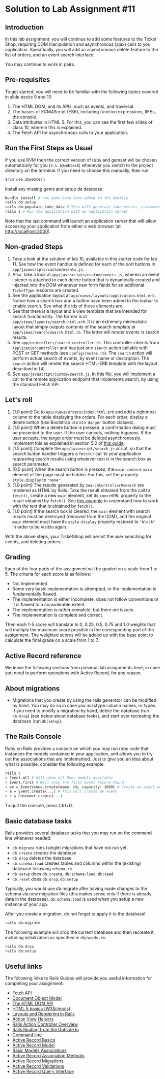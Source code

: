 # Solution to Lab Assignment #11

## Introduction

In this lab assignment, you will continue to add some features to the Ticket Shop, requiring DOM manipulation and asynchronous (ajax) calls to you application. Specifically, you will add an asynchronous delete feature to the list of orders, and an event search interface.

You may continue to work in pairs.

## Pre-requisites

To get started, you will need to be familiar with the following topics covered in slide decks 9 and 10:

1. The HTML DOM, and its APIs, such as events, and traversal.
2. The basics of ECMAScript (ES6), including function expressions, IIFEs, the console.
3. Data attributes in HTML 5. For this, you can see the first few slides of class 10, wherein this is explained.
4. The Fetch API for asynchronous calls to your application. 

## Run the First Steps as Usual

If you use RVM then the correct version of ruby and gemset will be chosen automatically for you (`3.1.1@webtech`)
whenever you switch to the project directory on the terminal. If you need to choose this manually, then run

```sh
$rvm use 3@webtech
```

Install any missing gems and setup de database:

```sh
bundle install # new gems have been added to the Gemfile
rails db:setup
rails db:populate_fake_data # This will generate fake events, customers, etc.
rails s # Run the application with an application server
```

Note that the last command will launch an application server that will allow accessing your application from either a web browser (at [http://localhost:3000](http://localhost:3000)).

## Non-graded Steps

1. Take a look at the solution of lab 10, available in this starter code for lab 11. See how the event handler is defined for each of the sort buttons in `app/javascripts/custom/events.js`.
2. Also, take a look at `app/javascripts/custom/events.js`, wherein an event listener is attached to each delete button that is dynamically created and injected into the DOM whenever new form fields for an additional `TicketType` resource are created.
3. See the application layout at `app/views/layouts/application.html.erb`. Notice how a search box and a button have been added to the topbar to enable search. See what the ids of these elements are.
4. See that there is a layout and a view template that are intended for search functionality. The former is at `app/views/layouts/search.html.erb`. It is an extremely minimalistic layout that simply outputs contents of the search template at `app/views/search/search.html.rb`. The latter will render events in search results.
5. See `app/controllers/search_controller.rb`. This controller inherits from `ApplicationController` and has just one `search` action callable with POST or GET methods (see `config/routes.rb`). The `search` action will perform actual search of events, by event name or description. The `search` action will render the search HTML-ERB template with the layout described in (4). 
6. See `app/javascript/custom/search.js`. In this file, you will implement a call to the remote application endpoint that implements search, by using the standard Fetch API.

## Let's roll

1. [1.0 point] Go to `app/views/orders/index.html.erb` and add a rightmost column to the table displaying the orders. For each order, display a delete button (use Bootstrap `btn` `btn-danger` button classes). 
2. [1.0 point] When a delete button is pressed, a confirmation dialog must be presented to the user. If the user cancels, nothing happens. If the user accepts, the target order must be deleted asynchronously. Implement this as explained in section 5.2 of [this guide](https://edgeguides.rubyonrails.org/working_with_javascript_in_rails.html#confirmations).
3. [1.5 point] Complete the `app/javascript/search.js` script, so that the search button handler triggers a `fetch()` call to your application requesting search results using whatever text is in the search box as search parameter. 
4. [0.5 point] When the search button is pressed, the `main-content` `main` element of the page must be hidden. For this, set the property `style.display` to `"none"`.
5. [1.0 point] The results generated by `SearchController#search` are rendered as HTML by Rails. Take the result obtained from the call to `fetch()`, create a new `main` element, set its `innerHTML` property to the result obtained by `fetch()`. See [this example](https://developer.mozilla.org/en-US/docs/Web/API/Body/text) to understand how to work with the text that is obtained by `fetch()`. 
6. [1.0 point] If the search box is cleared, the `main` element with search results must be destroyed (removed from the DOM), and the original `main` element must have its `style.display` property restored to `"block"` in order to be visible again.

With the above steps, your TicketShop will permit the user searching for events, and deleting orders. 

## Grading

Each of the four parts of the assignment will be graded on a scale from 1 to 5. The criteria for each score is as follows:

* Not implemented.
* Some very basic implementation is attempted, or the implementation is fundamentally flawed.
* The implementation is either incomplete, does not follow conventions or it is flawed to a considerable extent.
* The implementation is rather complete, but there are issues.
* The implementation is complete and correct.

Then each 1-5 score will translate to 0, 0.25, 0.5, 0.75 and 1.0 weights that will multiply the maximum score possible in the corresponding part of the assignment. The weighted scores will be added up with the base point to calculate the final grade on a scale from 1 to 7.

## Active Record reference

We leave the following sections from previous lab assignments here, in case you need to perform operations with Active Record, for any reason.

## About migrations

* Migrations that you create by using the rails generator can be modified by hand. You may do so in case you misstype column names, or types. If you need to modify a migration by hand, delete the database (run `db:drop`) (see below about database tasks), and start over recreating the database (run `db:setup`).

## The Rails Console

Ruby on Rails provides a console on which you may run ruby code that instances the models contained in your application, and allows you to try out the associations that are implemented. Just to give you an idea about what is possible, consider the following example:

```sh
rails c
> Event.all # Will show all Beer models available
> Event.first # Will show the first event record found
> ev = EventVenue.create(name: bb, capacity: 1000) # Create an event venue
> e = Event.create(...) # This will create an event
> c = Customer.create(...)
```

To quit the console, press Ctrl+D.

## Basic database tasks

Rails provides several database tasks that you may run on the command line whenever needed:

* `db:migrate` runs (single) migrations that have not run yet.
* `db:create` creates the database
* `db:drop` deletes the database
* `db:schema:load` creates tables and columns within the (existing) database following `schema.rb`
* `db:setup` does `db:create`, `db:schema:load`,  `db:seed`
* `db:reset` does `db:drop`, `db:setup`

Typically, you would use db:migrate after having made changes to the schema via new migration files (this makes sense only if there is already data in the database). `db:schema:load` is used when you setup a new instance of your app.

After you create a migration, do not forget to apply it to the database!

```sh
rails db:migrate
```

The following example will drop the current database and then recreate it, including initialization as specified in `db/seeds.rb`:

```sh
rails db:drop
rails db:setup
```

## Useful links

The following links to Rails Guides will provide you useful information for completing your assignment:

* [Fetch API](https://developer.mozilla.org/en-US/docs/Web/API/Fetch_API)
* [Document Object Model](https://developer.mozilla.org/en-US/docs/Web/API/Document_Object_Model)
* [The HTML DOM API](https://developer.mozilla.org/en-US/docs/Web/API/HTML_DOM_API)
* [HTML 5 basics (W3Schools)](https://www.w3schools.com/html/html_basic.asp)
* [Layouts and Rendering in Rails](https://edgeguides.rubyonrails.org/layouts_and_rendering.html)
* [Action View Helpers](https://edgeguides.rubyonrails.org/form_helpers.html) 
* [Rails Action Controller Overview](https://edgeguides.rubyonrails.org/action_controller_overview.html) 
* [Rails Routing from the Outside In](https://edgeguides.rubyonrails.org/routing.html)
* [Command line](http://edgeguides.rubyonrails.org/command_line.html)
* [Active Record Basics](http://edgeguides.rubyonrails.org/active_record_basics.html)
* [Active Record Model](http://api.rubyonrails.org/classes/ActiveModel/Model.html)
* [Basic Models Associations](http://edgeguides.rubyonrails.org/association_basics.html)
* [Active Record Association Methods](http://api.rubyonrails.org/classes/ActiveRecord/Associations/ClassMethods.html)
* [Active Record Migrations](http://edgeguides.rubyonrails.org/active_record_migrations.html)
* [Active Record Validations](https://edgeguides.rubyonrails.org/active_record_validations.html)
* [Active Record Query Interface](https://edgeguides.rubyonrails.org/active_record_callbacks.html)
